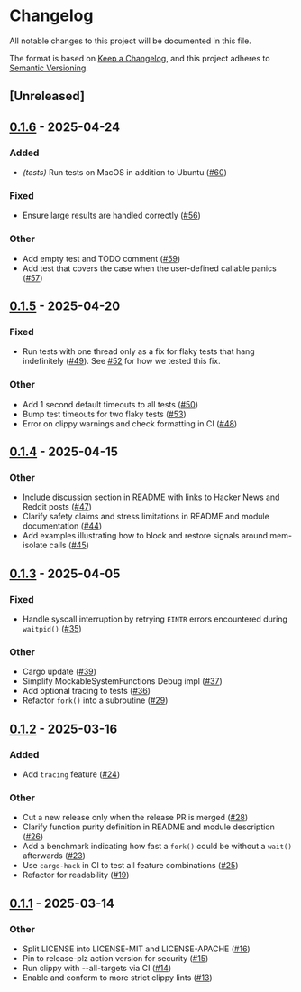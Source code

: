 # Changelog

All notable changes to this project will be documented in this file.

The format is based on [Keep a Changelog](https://keepachangelog.com/en/1.0.0/),
and this project adheres to [Semantic Versioning](https://semver.org/spec/v2.0.0.html).

## [Unreleased]

## [0.1.6](https://github.com/brannondorsey/mem-isolate/compare/v0.1.5...v0.1.6) - 2025-04-24

### Added

- *(tests)* Run tests on MacOS in addition to Ubuntu ([#60](https://github.com/brannondorsey/mem-isolate/pull/60))

### Fixed

- Ensure large results are handled correctly ([#56](https://github.com/brannondorsey/mem-isolate/pull/56))

### Other

- Add empty test and TODO comment ([#59](https://github.com/brannondorsey/mem-isolate/pull/59))
- Add test that covers the case when the user-defined callable panics ([#57](https://github.com/brannondorsey/mem-isolate/pull/57))

## [0.1.5](https://github.com/brannondorsey/mem-isolate/compare/v0.1.4...v0.1.5) - 2025-04-20

### Fixed

- Run tests with one thread only as a fix for flaky tests that hang indefinitely ([#49](https://github.com/brannondorsey/mem-isolate/pull/49)). See [#52](https://github.com/brannondorsey/mem-isolate/pull/52) for how we tested this fix.

### Other

- Add 1 second default timeouts to all tests ([#50](https://github.com/brannondorsey/mem-isolate/pull/50))
- Bump test timeouts for two flaky tests ([#53](https://github.com/brannondorsey/mem-isolate/pull/53))
- Error on clippy warnings and check formatting in CI ([#48](https://github.com/brannondorsey/mem-isolate/pull/48))

## [0.1.4](https://github.com/brannondorsey/mem-isolate/compare/v0.1.3...v0.1.4) - 2025-04-15

### Other

- Include discussion section in README with links to Hacker News and Reddit posts ([#47](https://github.com/brannondorsey/mem-isolate/pull/47))
- Clarify safety claims and stress limitations in README and module documentation ([#44](https://github.com/brannondorsey/mem-isolate/pull/44))
- Add examples illustrating how to block and restore signals around mem-isolate calls ([#45](https://github.com/brannondorsey/mem-isolate/pull/45))

## [0.1.3](https://github.com/brannondorsey/mem-isolate/compare/v0.1.2...v0.1.3) - 2025-04-05

### Fixed

- Handle syscall interruption by retrying `EINTR` errors encountered during `waitpid()` ([#35](https://github.com/brannondorsey/mem-isolate/pull/35))

### Other

- Cargo update ([#39](https://github.com/brannondorsey/mem-isolate/pull/39))
- Simplify MockableSystemFunctions Debug impl ([#37](https://github.com/brannondorsey/mem-isolate/pull/37))
- Add optional tracing to tests ([#36](https://github.com/brannondorsey/mem-isolate/pull/36))
- Refactor `fork()` into a subroutine ([#29](https://github.com/brannondorsey/mem-isolate/pull/29))

## [0.1.2](https://github.com/brannondorsey/mem-isolate/compare/v0.1.1...v0.1.2) - 2025-03-16

### Added

- Add `tracing` feature ([#24](https://github.com/brannondorsey/mem-isolate/pull/24))

### Other

- Cut a new release only when the release PR is merged ([#28](https://github.com/brannondorsey/mem-isolate/pull/28))
- Clarify function purity definition in README and module description ([#26](https://github.com/brannondorsey/mem-isolate/pull/26))
- Add a benchmark indicating how fast a `fork()` could be without a `wait()` afterwards ([#23](https://github.com/brannondorsey/mem-isolate/pull/23))
- Use `cargo-hack` in CI to test all feature combinations ([#25](https://github.com/brannondorsey/mem-isolate/pull/25))
- Refactor for readability ([#19](https://github.com/brannondorsey/mem-isolate/pull/19))

## [0.1.1](https://github.com/brannondorsey/mem-isolate/compare/v0.1.0...v0.1.1) - 2025-03-14

### Other

- Split LICENSE into LICENSE-MIT and LICENSE-APACHE ([#16](https://github.com/brannondorsey/mem-isolate/pull/16))
- Pin to release-plz action version for security ([#15](https://github.com/brannondorsey/mem-isolate/pull/15))
- Run clippy with --all-targets via CI ([#14](https://github.com/brannondorsey/mem-isolate/pull/14))
- Enable and conform to more strict clippy lints ([#13](https://github.com/brannondorsey/mem-isolate/pull/13))
